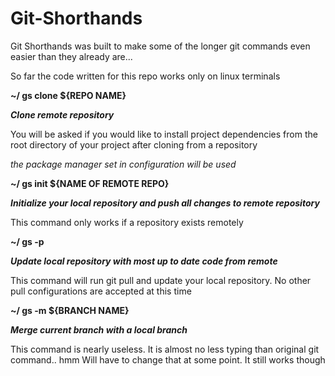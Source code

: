 # Git-Shorthands

Git Shorthands was built to make some of the longer git commands even easier than they already are...

So far the code written for this repo works only on linux terminals

**~/ gs clone ${REPO NAME}**

**_Clone remote repository_**

You will be asked if you would like to install project dependencies from the
root directory of your project after cloning from a repository

_the package manager set in configuration will be used_

**~/ gs init ${NAME OF REMOTE REPO}**

**_Initialize your local repository and push all changes to remote repository_**

This command only works if a repository exists remotely

**~/ gs -p**

**_Update local repository with most up to date code from remote_**

This command will run git pull and update your local repository. No other pull configurations
are accepted at this time

**~/ gs -m ${BRANCH NAME}**

**_Merge current branch with a local branch_**

This command is nearly useless. It is almost no less typing than original git command.. hmm
Will have to change that at some point. It still works though
